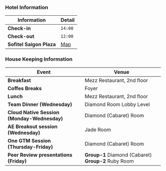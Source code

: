 

### Hotel Information

| Information | Detail |
| ----------- | ----------- |
| **Check-in** |  `14:00` |
| **Check-out** |  `12:00` |
| **Sofitel Saigon Plaza** |  <a href="https://goo.gl/maps/dzN4z3otiPSFksHu7" target="_blank">Map</a>  |


### House Keeping Information

| Event | Venue |
| ----------- | ----------- |
| **Breakfast** |  Mezz Restaurant, 2nd floor |
| **Coffes Breaks** |  Foyer |
| **Lunch** |  Mezz Restaurant, 2nd floor |
| **Team Dinner (Wednesday)** |  Diamond Room Lobby Level|
| **Cloud Native Session (Monday-Wednesday)** |  Diamond (Cabaret) Room |
| **AE Breakout session (Wednesday)** |  Jade Room |
| **One GTM Session (Thursday-Friday)** |  Diamond (Cabaret) Room |
| **Peer Review presentations (Friday)** |  **Group-1** Diamond (Cabaret) **Group-2** Ruby Room |